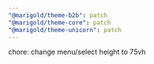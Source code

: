 ```yaml
---
"@marigold/theme-b2b": patch
"@marigold/theme-core": patch
"@marigold/theme-unicorn": patch
---
```


chore: change menu/select height to 75vh
